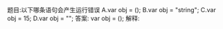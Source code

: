 题目:以下哪条语句会产生运行错误
A.var obj = ();
B.var obj = "string";
C.var obj = 15;
D.var obj = "";
答案: var obj = ();
解释: